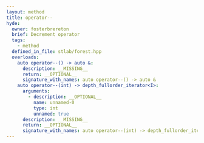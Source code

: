 ```yaml
---
layout: method
title: operator--
hyde:
  owner: fosterbrereton
  brief: Decrement operator
  tags:
    - method
  defined_in_file: stlab/forest.hpp
  overloads:
    auto operator--() -> auto &:
      description: __MISSING__
      return: __OPTIONAL__
      signature_with_names: auto operator--() -> auto &
    auto operator--(int) -> depth_fullorder_iterator<I>:
      arguments:
        - description: __OPTIONAL__
          name: unnamed-0
          type: int
          unnamed: true
      description: __MISSING__
      return: __OPTIONAL__
      signature_with_names: auto operator--(int) -> depth_fullorder_iterator<I>
---
```

